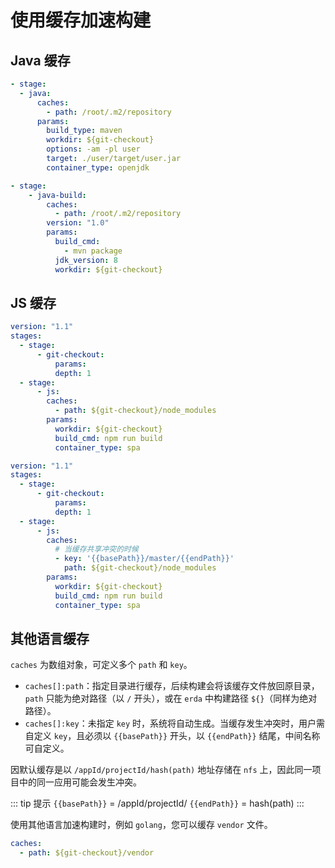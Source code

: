 # 使用缓存加速构建

## Java 缓存
```yaml
- stage:
  - java:
      caches:
        - path: /root/.m2/repository
      params:
        build_type: maven
        workdir: ${git-checkout}
        options: -am -pl user
        target: ./user/target/user.jar
        container_type: openjdk
```

```yaml
- stage:
    - java-build:
        caches:
          - path: /root/.m2/repository
        version: "1.0"
        params:
          build_cmd:
            - mvn package
          jdk_version: 8
          workdir: ${git-checkout}
```

## JS 缓存

```yaml
version: "1.1"
stages:
  - stage:
      - git-checkout:
          params:
          depth: 1
  - stage:
      - js:
        caches:
          - path: ${git-checkout}/node_modules
        params:
          workdir: ${git-checkout}
          build_cmd: npm run build
          container_type: spa
```

```yaml
version: "1.1"
stages:
  - stage:
      - git-checkout:
          params:
          depth: 1
  - stage:
      - js:
        caches:
          # 当缓存共享冲突的时候
          - key: '{{basePath}}/master/{{endPath}}'
            path: ${git-checkout}/node_modules
        params:
          workdir: ${git-checkout}
          build_cmd: npm run build
          container_type: spa
```

## 其他语言缓存

`caches` 为数组对象，可定义多个 `path` 和 `key`。 

* `caches[]:path`：指定目录进行缓存，后续构建会将该缓存文件放回原目录，`path` 只能为绝对路径（以 ``/`` 开头），或在 `erda` 中构建路径 `${}`（同样为绝对路径）。
* `caches[]:key`：未指定 `key` 时，系统将自动生成。当缓存发生冲突时，用户需自定义 `key`，且必须以 <code v-pre>{{basePath}}</code> 开头，以 <code v-pre>{{endPath}}</code> 结尾，中间名称可自定义。    

因默认缓存是以 `/appId/projectId/hash(path)` 地址存储在 `nfs` 上，因此同一项目中的同一应用可能会发生冲突。

::: tip 提示
<code v-pre>{{basePath}}</code> = /appId/projectId/
<code v-pre>{{endPath}}</code> = hash(path)
:::

使用其他语言加速构建时，例如 `golang`，您可以缓存 `vendor` 文件。

```yaml
caches:
  - path: ${git-checkout}/vendor
```

